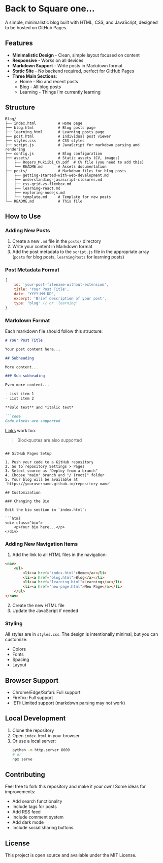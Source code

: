 # Back to Square one...

A simple, minimalistic blog built with HTML, CSS, and JavaScript, designed to be hosted on GitHub Pages.

## Features

- **Minimalistic Design** - Clean, simple layout focused on content
- **Responsive** - Works on all devices
- **Markdown Support** - Write posts in Markdown format
- **Static Site** - No backend required, perfect for GitHub Pages
- **Three Main Sections**:
  - Home - Bio and recent posts
  - Blog - All blog posts
  - Learning - Things I'm currently learning

## Structure

```
Blog/
├── index.html          # Home page
├── blog.html           # Blog posts page
├── learning.html       # Learning posts page
├── post.html           # Individual post viewer
├── styles.css          # CSS styles
├── script.js           # JavaScript for markdown parsing and rendering
├── config.js           # Blog configuration
├── assets/             # Static assets (CV, images)
│   ├── Rogers_Mukiibi_CV.pdf  # CV file (you need to add this)
│   └── README.md       # Assets documentation
├── posts/              # Markdown files for blog posts
│   ├── getting-started-with-web-development.md
│   ├── understanding-javascript-closures.md
│   ├── css-grid-vs-flexbox.md
│   ├── learning-react.md
│   ├── exploring-nodejs.md
│   └── template.md     # Template for new posts
└── README.md           # This file
```

## How to Use

### Adding New Posts

1. Create a new `.md` file in the `posts/` directory
2. Write your content in Markdown format
3. Add the post metadata to the `script.js` file in the appropriate array (`posts` for blog posts, `learningPosts` for learning posts)

### Post Metadata Format

```javascript
{
    id: 'your-post-filename-without-extension',
    title: 'Your Post Title',
    date: 'YYYY-MM-DD',
    excerpt: 'Brief description of your post',
    type: 'blog' // or 'learning'
}
```

### Markdown Format

Each markdown file should follow this structure:

```markdown
# Your Post Title

Your post content here...

## Subheading

More content...

### Sub-subheading

Even more content...

- List item 1
- List item 2

**Bold text** and *italic text*

```code
Code blocks are supported
```

[Links](https://example.com) work too.

> Blockquotes are also supported
```

## GitHub Pages Setup

1. Push your code to a GitHub repository
2. Go to repository Settings > Pages
3. Select source as "Deploy from a branch"
4. Choose "main" branch and "/ (root)" folder
5. Your blog will be available at `https://yourusername.github.io/repository-name`

## Customization

### Changing the Bio

Edit the bio section in `index.html`:

```html
<div class="bio">
    <p>Your bio here...</p>
</div>
```

### Adding New Navigation Items

1. Add the link to all HTML files in the navigation:

```html
<nav>
    <ul>
        <li><a href="index.html">Home</a></li>
        <li><a href="blog.html">Blog</a></li>
        <li><a href="learning.html">Learning</a></li>
        <li><a href="new-page.html">New Page</a></li>
    </ul>
</nav>
```

2. Create the new HTML file
3. Update the JavaScript if needed

### Styling

All styles are in `styles.css`. The design is intentionally minimal, but you can customize:

- Colors
- Fonts
- Spacing
- Layout

## Browser Support

- Chrome/Edge/Safari: Full support
- Firefox: Full support
- IE11: Limited support (markdown parsing may not work)

## Local Development

1. Clone the repository
2. Open `index.html` in your browser
3. Or use a local server:
   ```bash
   python -m http.server 8000
   # or
   npx serve
   ```

## Contributing

Feel free to fork this repository and make it your own! Some ideas for improvements:

- Add search functionality
- Include tags for posts
- Add RSS feed
- Include comment system
- Add dark mode
- Include social sharing buttons

## License

This project is open source and available under the MIT License.
